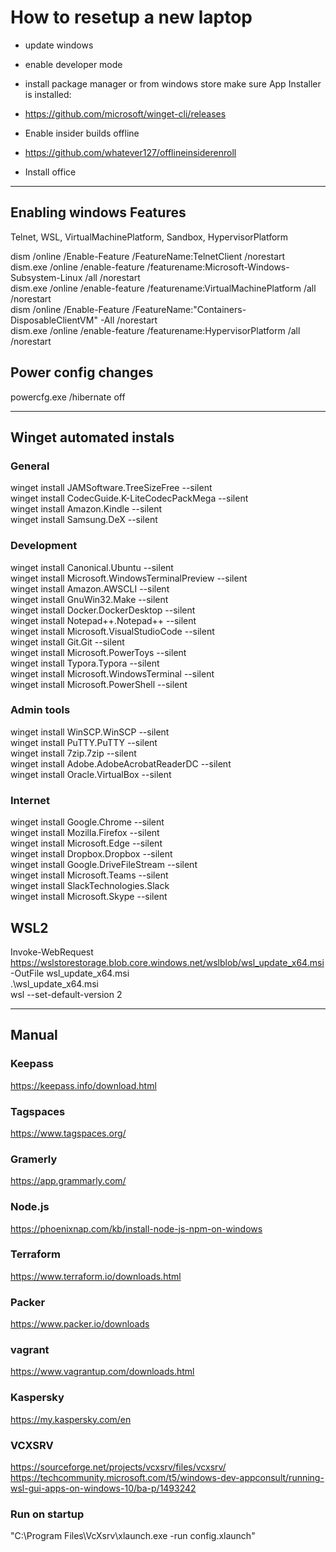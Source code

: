 # How to resetup a new laptop

- update windows     
- enable developer mode     
- install package manager or from windows store make sure App Installer is installed:      
 - https://github.com/microsoft/winget-cli/releases     
- Enable insider builds offline     
 - https://github.com/whatever127/offlineinsiderenroll     
     
- Install office      
_____________________________________
 
## Enabling windows Features
Telnet, WSL, VirtualMachinePlatform, Sandbox, HypervisorPlatform           

dism /online /Enable-Feature /FeatureName:TelnetClient /norestart          
dism.exe /online /enable-feature /featurename:Microsoft-Windows-Subsystem-Linux /all /norestart      
dism.exe /online /enable-feature /featurename:VirtualMachinePlatform /all /norestart      
dism /online /Enable-Feature /FeatureName:"Containers-DisposableClientVM" -All /norestart      
dism.exe /online /enable-feature /featurename:HypervisorPlatform /all /norestart      

## Power config changes
powercfg.exe /hibernate off      
_____________________________________

## Winget automated instals

### General

winget install JAMSoftware.TreeSizeFree --silent      
winget install CodecGuide.K-LiteCodecPackMega --silent      
winget install Amazon.Kindle --silent      
winget install Samsung.DeX --silent      


###  Development

winget install Canonical.Ubuntu --silent      
winget install Microsoft.WindowsTerminalPreview --silent      
winget install Amazon.AWSCLI --silent      
winget install GnuWin32.Make --silent      
winget install Docker.DockerDesktop --silent      
winget install Notepad++.Notepad++ --silent      
winget install Microsoft.VisualStudioCode --silent      
winget install Git.Git --silent       
winget install Microsoft.PowerToys --silent       
winget install Typora.Typora --silent      
winget install Microsoft.WindowsTerminal --silent      
winget install Microsoft.PowerShell --silent      


### Admin tools

winget install WinSCP.WinSCP --silent       
winget install PuTTY.PuTTY --silent      
winget install 7zip.7zip --silent      
winget install Adobe.AdobeAcrobatReaderDC --silent      
winget install Oracle.VirtualBox --silent      


###  Internet

winget install Google.Chrome --silent      
winget install Mozilla.Firefox --silent      
winget install Microsoft.Edge --silent      
winget install Dropbox.Dropbox --silent      
winget install Google.DriveFileStream --silent      
winget install Microsoft.Teams --silent      
winget install SlackTechnologies.Slack      
winget install Microsoft.Skype --silent      


## WSL2

Invoke-WebRequest https://wslstorestorage.blob.core.windows.net/wslblob/wsl_update_x64.msi -OutFile wsl_update_x64.msi      
.\wsl_update_x64.msi      
wsl --set-default-version 2      

___________________________________

## Manual

### Keepass     
https://keepass.info/download.html      

### Tagspaces     
https://www.tagspaces.org/      

### Gramerly     
https://app.grammarly.com/      

### Node.js         
https://phoenixnap.com/kb/install-node-js-npm-on-windows

### Terraform     
https://www.terraform.io/downloads.html      

###  Packer         
https://www.packer.io/downloads      

###  vagrant    
https://www.vagrantup.com/downloads.html   

### Kaspersky    
https://my.kaspersky.com/en

###  VCXSRV          
https://sourceforge.net/projects/vcxsrv/files/vcxsrv/      
https://techcommunity.microsoft.com/t5/windows-dev-appconsult/running-wsl-gui-apps-on-windows-10/ba-p/1493242      

### Run on startup     
"C:\Program Files\VcXsrv\xlaunch.exe -run config.xlaunch"      

































